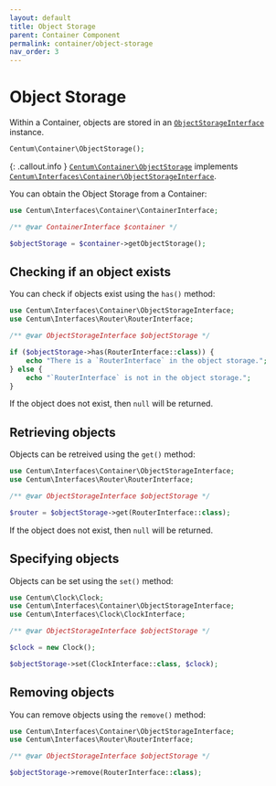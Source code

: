 ```yaml
---
layout: default
title: Object Storage
parent: Container Component
permalink: container/object-storage
nav_order: 3
---
```




# Object Storage

Within a Container, objects are stored in an [`ObjectStorageInterface`](https://github.com/SidRoberts/centum/blob/main/src/Interfaces/Container/ObjectStorageInterface.php) instance.

```php
Centum\Container\ObjectStorage();
```

{: .callout.info }
[`Centum\Container\ObjectStorage`](https://github.com/SidRoberts/centum/blob/main/src/Container/ObjectStorage.php) implements [`Centum\Interfaces\Container\ObjectStorageInterface`](https://github.com/SidRoberts/centum/blob/main/src/Interfaces/Container/ObjectStorageInterface.php).

You can obtain the Object Storage from a Container:

```php
use Centum\Interfaces\Container\ContainerInterface;

/** @var ContainerInterface $container */

$objectStorage = $container->getObjectStorage();
```



## Checking if an object exists

You can check if objects exist using the `has()` method:

```php
use Centum\Interfaces\Container\ObjectStorageInterface;
use Centum\Interfaces\Router\RouterInterface;

/** @var ObjectStorageInterface $objectStorage */

if ($objectStorage->has(RouterInterface::class)) {
    echo "There is a `RouterInterface` in the object storage.";
} else {
    echo "`RouterInterface` is not in the object storage.";
}
```

If the object does not exist, then `null` will be returned.



## Retrieving objects

Objects can be retreived using the `get()` method:

```php
use Centum\Interfaces\Container\ObjectStorageInterface;
use Centum\Interfaces\Router\RouterInterface;

/** @var ObjectStorageInterface $objectStorage */

$router = $objectStorage->get(RouterInterface::class);
```

If the object does not exist, then `null` will be returned.



## Specifying objects

Objects can be set using the `set()` method:

```php
use Centum\Clock\Clock;
use Centum\Interfaces\Container\ObjectStorageInterface;
use Centum\Interfaces\Clock\ClockInterface;

/** @var ObjectStorageInterface $objectStorage */

$clock = new Clock();

$objectStorage->set(ClockInterface::class, $clock);
```



## Removing objects

You can remove objects using the `remove()` method:

```php
use Centum\Interfaces\Container\ObjectStorageInterface;
use Centum\Interfaces\Router\RouterInterface;

/** @var ObjectStorageInterface $objectStorage */

$objectStorage->remove(RouterInterface::class);
```

